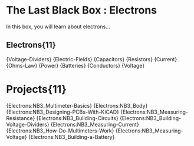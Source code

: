 # The Last Black Box : Electrons
In this box, you will learn about electrons...

## Electrons{11}
{Voltage-Dividers}
{Electric-Fields}
{Capacitors}
{Resistors}
{Current}
{Ohms-Law}
{Power}
{Batteries}
{Conductors}
{Voltage}

# Projects{11}
{Electrons:NB3_Multimeter-Basics}
{Electrons:NB3_Body}
{Electrons:NB3_Designing-PCBs-With-KiCAD}
{Electrons:NB3_Measuring-Resistance}
{Electrons:NB3_Building-Circuits}
{Electrons:NB3_Building-Voltage-Dividers}
{Electrons:NB3_Measuring-Current}
{Electrons:NB3_How-Do-Multimeters-Work}
{Electrons:NB3_Measuring-Voltage}
{Electrons:NB3_Building-a-Battery}
